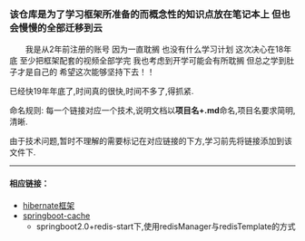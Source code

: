 ### 该仓库是为了学习框架所准备的而概念性的知识点放在笔记本上 但也会慢慢的全部迁移到云
　　我是从2年前注册的账号 因为一直耽搁 也没有什么学习计划 这次决心在18年底 至少把框架配套的视频全部学完 我也考虑到开学可能会有所耽搁 但总之学到肚子才是自己的 希望这次能够坚持下去！！ 

已经快19年年底了,时间真的很快,时间不多了,得抓紧. 

命名规则: 每一个链接对应一个技术,说明文档以**项目名+.md**命名,项目名要求简明,清晰.

由于技术问题,暂时不理解的需要标记在对应链接的下方,学习前先将链接添加到该文件下.

--------------------------

 #### 相应链接：

 * [hibernate框架](hibernate框架/README.md)
 * [springboot-cache](springboot-cache.md)
    * springboot2.0+redis-start下,使用redisManager与redisTemplate的方式
